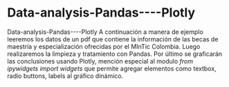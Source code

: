 # Data-analysis-Pandas----Plotly
Data-analysis-Pandas----Plotly A continuación a manera de ejemplo leeremos los datos de un pdf que contiene la información de las becas de maestría y especialización ofrecidas por el MInTic Colombia. Luego realizaremos la limpieza y tratamiento con Pandas. Por último se graficarán las conclusiones usando Plotly, mención especial al modulo *from ipywidgets import widgets* que permite agregar elementos como textbox, radio buttons, labels al gráfico dinámico.
